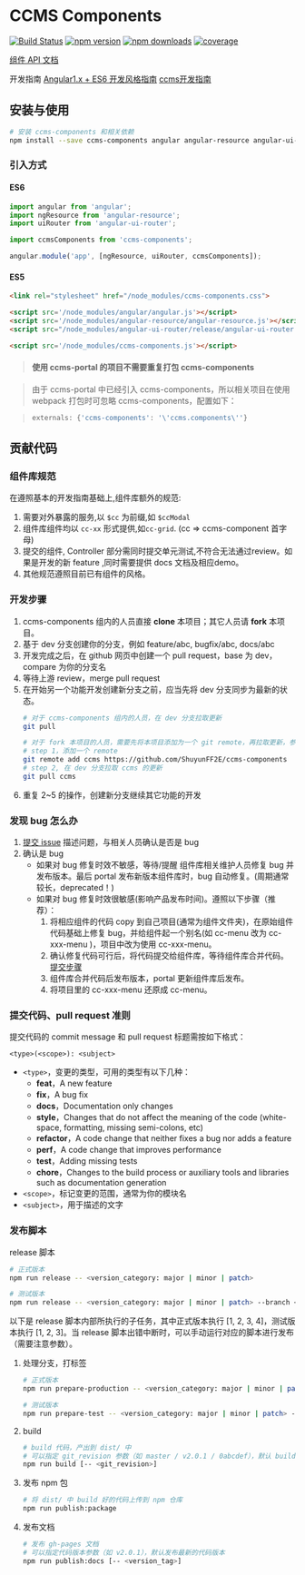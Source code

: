 # CCMS Components 
[![Build Status](https://img.shields.io/travis/ShuyunFF2E/ccms-components/master.svg?style=flat-square)](https://travis-ci.org/ShuyunFF2E/ccms-components) 
[![npm version](https://img.shields.io/npm/v/ccms-components.svg?style=flat-square)](https://www.npmjs.com/package/ccms-components)
[![npm downloads](https://img.shields.io/npm/dt/ccms-components.svg?style=flat-square)](https://www.npmjs.com/package/ccms-components)
[![coverage](https://img.shields.io/codecov/c/github/ShuyunFF2E/ccms-components/dev.svg?style=flat-square)](https://www.npmjs.com/package/ccms-components)

[组件 API 文档](http://shuyunff2e.github.io/ccms-components/components/)

开发指南 [Angular1.x + ES6 开发风格指南](https://github.com/kuitos/kuitos.github.io/issues/34) [ccms开发指南](https://github.com/ShuyunFF2E/ccms-angular-styleguide)

## 安装与使用

```bash
# 安装 ccms-components 和相关依赖
npm install --save ccms-components angular angular-resource angular-ui-router
```

### 引入方式

#### ES6
```js
import angular from 'angular';
import ngResource from 'angular-resource';
import uiRouter from 'angular-ui-router';

import ccmsComponents from 'ccms-components';

angular.module('app', [ngResource, uiRouter, ccmsComponents]);
```

#### ES5
```html
<link rel="stylesheet" href="/node_modules/ccms-components.css">

<script src='/node_modules/angular/angular.js'></script>
<script src='/node_modules/angular-resource/angular-resource.js'></script>
<script src="/node_modules/angular-ui-router/release/angular-ui-router.js"></script>

<script src='/node_modules/ccms-components.js'></script>
```

> #### 使用 ccms-portal 的项目不需要重复打包 ccms-components

> 由于 ccms-portal 中已经引入 ccms-components，所以相关项目在使用 webpack 打包时可忽略 ccms-components，配置如下：

> ```js
> externals: {'ccms-components': '\'ccms.components\''}
> ```

## 贡献代码

### 组件库规范
在遵照基本的开发指南基础上,组件库额外的规范:

1. 需要对外暴露的服务,以 `$cc` 为前缀,如 `$ccModal`
2. 组件库组件均以 `cc-xx` 形式提供,如`cc-grid`. (cc => ccms-component 首字母)
3. 提交的组件, Controller 部分需同时提交单元测试,不符合无法通过review。如果是开发的新 feature ,同时需要提供 docs 文档及相应demo。
4. 其他规范遵照目前已有组件的风格。

### 开发步骤

1. ccms-components 组内的人员直接 **clone** 本项目；其它人员请 **fork** 本项目。
2. 基于 dev 分支创建你的分支，例如 feature/abc, bugfix/abc, docs/abc
3. 开发完成之后，在 github 网页中创建一个 pull request，base 为 dev，compare 为你的分支名
4. 等待上游 review，merge pull request
5. 在开始另一个功能开发创建新分支之前，应当先将 dev 分支同步为最新的状态。
	```bash
	# 对于 ccms-components 组内的人员，在 dev 分支拉取更新
	git pull

	# 对于 fork 本项目的人员，需要先将本项目添加为一个 git remote，再拉取更新，参考以下操作
	# step 1，添加一个 remote
	git remote add ccms https://github.com/ShuyunFF2E/ccms-components
	# step 2, 在 dev 分支拉取 ccms 的更新
	git pull ccms
	```
6. 重复 2~5 的操作，创建新分支继续其它功能的开发

### 发现 bug 怎么办

1. [提交 issue](https://github.com/ShuyunFF2E/ccms-components/issues) 描述问题，与相关人员确认是否是 bug
2. 确认是 bug
   * 如果对 bug 修复时效不敏感，等待/提醒 组件库相关维护人员修复 bug 并发布版本。最后 portal 发布新版本组件库时，bug 自动修复。(周期通常较长，deprecated！)
   * 如果对 bug 修复时效很敏感(影响产品发布时间)。遵照以下步骤（推荐）：
     1. 将相应组件的代码 copy 到自己项目(通常为组件文件夹)，在原始组件代码基础上修复 bug，并给组件起一个别名(如 cc-menu 改为 cc-xxx-menu )，项目中改为使用 cc-xxx-menu。
     2. 确认修复代码可行后，将代码提交给组件库，等待组件库合并代码。[提交步骤](ccms-components#开发步骤)
     3. 组件库合并代码后发布版本，portal 更新组件库后发布。
     4. 将项目里的 cc-xxx-menu 还原成 cc-menu。

### 提交代码、pull request 准则

提交代码的 commit message 和 pull request 标题需按如下格式：

```
<type>(<scope>): <subject>
```

* `<type>`，变更的类型，可用的类型有以下几种：
	- **feat**，A new feature
	- **fix**，A bug fix
	- **docs**，Documentation only changes
	- **style**，Changes that do not affect the meaning of the code (white-space, formatting, missing semi-colons, etc)
	- **refactor**，A code change that neither fixes a bug nor adds a feature
	- **perf**，A code change that improves performance
	- **test**，Adding missing tests
	- **chore**，Changes to the build process or auxiliary tools and libraries such as documentation generation
* `<scope>`，标记变更的范围，通常为你的模块名
* `<subject>`，用于描述的文字

### 发布脚本

release 脚本

```bash
# 正式版本
npm run release -- <version_category: major | minor | patch>

# 测试版本
npm run release -- <version_category: major | minor | patch> --branch <branch_name>
```

以下是 release 脚本内部所执行的子任务，其中正式版本执行 [1, 2, 3, 4]，测试版本执行 [1, 2, 3]。当 release 脚本出错中断时，可以手动运行对应的脚本进行发布（需要注意参数）。

1. 处理分支，打标签

   ```bash
   # 正式版本
   npm run prepare-production -- <version_category: major | minor | patch>

   # 测试版本
   npm run prepare-test -- <version_category: major | minor | patch> --branch <branch_name>
   ```

2. build

   ```bash
   # build 代码，产出到 dist/ 中
   # 可以指定 git_revision 参数（如 master / v2.0.1 / 0abcdef），默认 build 当前 working tree 代码
   npm run build [-- <git_revision>]
   ```

3. 发布 npm 包

   ```bash
   # 将 dist/ 中 build 好的代码上传到 npm 仓库
   npm run publish:package
   ```

4. 发布文档

   ```bash
   # 发布 gh-pages 文档
   # 可以指定代码版本参数（如 v2.0.1），默认发布最新的代码版本
   npm run publish:docs [-- <version_tag>]
   ```

